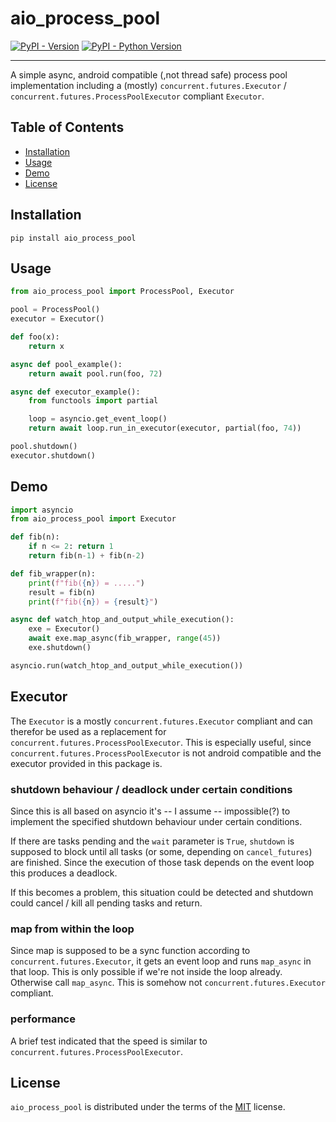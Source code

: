 # aio_process_pool

[![PyPI - Version](https://img.shields.io/pypi/v/aio_process_pool.svg)](https://pypi.org/project/aio_process_pool)
[![PyPI - Python Version](https://img.shields.io/pypi/pyversions/aio_process_pool.svg)](https://pypi.org/project/aio_process_pool)

-----

A simple async, android compatible (,not thread safe)  process pool implementation including a (mostly) `concurrent.futures.Executor` / `concurrent.futures.ProcessPoolExecutor` compliant `Executor`.

## Table of Contents

- [Installation](#installation)
- [Usage](#usage)
- [Demo](#demo)
- [License](#license)

## Installation

```console
pip install aio_process_pool
```

## Usage

```python
from aio_process_pool import ProcessPool, Executor

pool = ProcessPool()
executor = Executor()

def foo(x):
    return x

async def pool_example():
    return await pool.run(foo, 72)

async def executor_example():
    from functools import partial

    loop = asyncio.get_event_loop()
    return await loop.run_in_executor(executor, partial(foo, 74))

pool.shutdown()
executor.shutdown()
```

## Demo

```python
import asyncio
from aio_process_pool import Executor

def fib(n):
    if n <= 2: return 1
    return fib(n-1) + fib(n-2)

def fib_wrapper(n):
    print(f"fib({n}) = .....")
    result = fib(n)
    print(f"fib({n}) = {result}")

async def watch_htop_and_output_while_execution():
    exe = Executor()
    await exe.map_async(fib_wrapper, range(45))
    exe.shutdown()

asyncio.run(watch_htop_and_output_while_execution())
```

## Executor

The `Executor` is a mostly `concurrent.futures.Executor` compliant and can therefor be used as a replacement for `concurrent.futures.ProcessPoolExecutor`. This is especially useful, since `concurrent.futures.ProcessPoolExecutor` is not android compatible and the executor provided in this package is.

### shutdown behaviour / deadlock under certain conditions

Since this is all based on asyncio it's -- I assume -- impossible(?) to implement the specified shutdown behaviour under certain conditions.

If there are tasks pending and the `wait` parameter is `True`, `shutdown` is supposed to block until all tasks (or some, depending on `cancel_futures`) are finished. Since the execution of those task depends on the event loop this produces a deadlock.

If this becomes a problem, this situation could be detected and shutdown could cancel / kill all pending tasks and return.

### map from within the loop

Since map is supposed to be a sync function according to `concurrent.futures.Executor`, it gets an event loop and runs `map_async` in that loop. This is only possible if we're not inside the loop already. Otherwise call `map_async`. This is somehow not `concurrent.futures.Executor` compliant.

### performance

A brief test indicated that the speed is similar to `concurrent.futures.ProcessPoolExecutor`.

## License

`aio_process_pool` is distributed under the terms of the [MIT](https://spdx.org/licenses/MIT.html) license.
